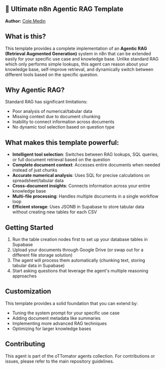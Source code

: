 ## 🚀 Ultimate n8n Agentic RAG Template

**Author:** [Cole Medin](https://www.youtube.com/@ColeMedin)

## What is this?
This template provides a complete implementation of an **Agentic RAG (Retrieval Augmented Generation)** system in n8n that can be extended easily for your specific use case and knowledge base. Unlike standard RAG which only performs simple lookups, this agent can reason about your knowledge base, self-improve retrieval, and dynamically switch between different tools based on the specific question.

## Why Agentic RAG?
Standard RAG has significant limitations:
- Poor analysis of numerical/tabular data
- Missing context due to document chunking
- Inability to connect information across documents
- No dynamic tool selection based on question type

## What makes this template powerful:
- **Intelligent tool selection**: Switches between RAG lookups, SQL queries, or full document retrieval based on the question
- **Complete document context**: Accesses entire documents when needed instead of just chunks
- **Accurate numerical analysis**: Uses SQL for precise calculations on spreadsheet/tabular data
- **Cross-document insights**: Connects information across your entire knowledge base
- **Multi-file processing**: Handles multiple documents in a single workflow loop
- **Efficient storage**: Uses JSONB in Supabase to store tabular data without creating new tables for each CSV

## Getting Started
1. Run the table creation nodes first to set up your database tables in Supabase
2. Upload your documents through Google Drive (or swap out for a different file storage solution)
3. The agent will process them automatically (chunking text, storing tabular data in Supabase)
4. Start asking questions that leverage the agent's multiple reasoning approaches

## Customization
This template provides a solid foundation that you can extend by:
- Tuning the system prompt for your specific use case
- Adding document metadata like summaries
- Implementing more advanced RAG techniques
- Optimizing for larger knowledge bases

## Contributing

This agent is part of the oTTomator agents collection. For contributions or issues, please refer to the main repository guidelines.